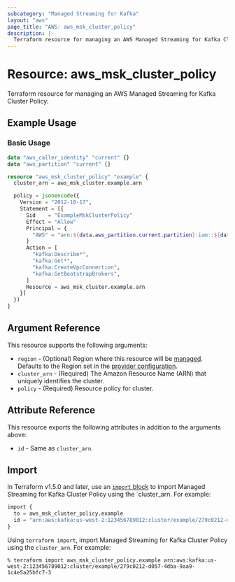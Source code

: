```yaml
---
subcategory: "Managed Streaming for Kafka"
layout: "aws"
page_title: "AWS: aws_msk_cluster_policy"
description: |-
  Terraform resource for managing an AWS Managed Streaming for Kafka Cluster Policy.
---
```

# Resource: aws_msk_cluster_policy

Terraform resource for managing an AWS Managed Streaming for Kafka Cluster Policy.

## Example Usage

### Basic Usage

```terraform
data "aws_caller_identity" "current" {}
data "aws_partition" "current" {}

resource "aws_msk_cluster_policy" "example" {
  cluster_arn = aws_msk_cluster.example.arn

  policy = jsonencode({
    Version = "2012-10-17",
    Statement = [{
      Sid    = "ExampleMskClusterPolicy"
      Effect = "Allow"
      Principal = {
        "AWS" = "arn:${data.aws_partition.current.partition}:iam::${data.aws_caller_identity.current.account_id}:root"
      }
      Action = [
        "kafka:Describe*",
        "kafka:Get*",
        "kafka:CreateVpcConnection",
        "kafka:GetBootstrapBrokers",
      ]
      Resource = aws_msk_cluster.example.arn
    }]
  })
}
```

## Argument Reference

This resource supports the following arguments:

* `region` - (Optional) Region where this resource will be [managed](https://docs.aws.amazon.com/general/latest/gr/rande.html#regional-endpoints). Defaults to the Region set in the [provider configuration](https://registry.terraform.io/providers/hashicorp/aws/latest/docs#aws-configuration-reference).
* `cluster_arn` - (Required) The Amazon Resource Name (ARN) that uniquely identifies the cluster.
* `policy` - (Required) Resource policy for cluster.

## Attribute Reference

This resource exports the following attributes in addition to the arguments above:

* `id` - Same as `cluster_arn`.

## Import

In Terraform v1.5.0 and later, use an [`import` block](https://developer.hashicorp.com/terraform/language/import) to import Managed Streaming for Kafka Cluster Policy using the `cluster_arn. For example:

```terraform
import {
  to = aws_msk_cluster_policy.example
  id = "arn:aws:kafka:us-west-2:123456789012:cluster/example/279c0212-d057-4dba-9aa9-1c4e5a25bfc7-3"
}
```

Using `terraform import`, import Managed Streaming for Kafka Cluster Policy using the `cluster_arn`. For example:

```console
% terraform import aws_msk_cluster_policy.example arn:aws:kafka:us-west-2:123456789012:cluster/example/279c0212-d057-4dba-9aa9-1c4e5a25bfc7-3
```
